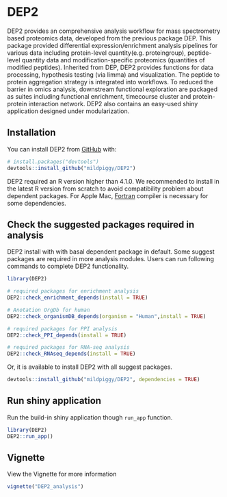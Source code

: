 
<!-- README.md is generated from README.Rmd. Please edit that file -->

# DEP2

<!-- badges: start -->
<!-- badges: end -->
<!-- <img src="logo.png" alt="logo" width="300"/> -->
<!-- ![logo](./logo.png) -->

DEP2 provides an comprehensive analysis workflow for mass spectrometry
based proteomics data, developed from the previous package DEP. This
package provided differential expression/enrichment analysis pipelines
for various data including protein-level quantity(e.g. proteingroup),
peptide-level quantity data and modification-specific proteomics
(quantities of modified peptides). Inherited from DEP, DEP2 provides
functions for data processing, hypothesis testing (via limma) and
visualization. The peptide to protein aggregation strategy is integrated
into workflows. To reduced the barrier in omics analysis, downstream
functional exploration are packaged as suites including functional
enrichment, timecourse cluster and protein-protein interaction network.
DEP2 also contains an easy-used shiny application designed under
modularization.

## Installation

You can install DEP2 from [GitHub](https://github.com/) with:

``` r
# install.packages("devtools")
devtools::install_github("mildpiggy/DEP2")
```

DEP2 required an R version higher than 4.1.0. We recommended to install
in the latest R version from scratch to avoid compatibility problem
about dependent packages. For Apple Mac,
[Fortran](https://mac.r-project.org/tools/) compiler is necessary for
some dependencies.

## Check the suggested packages required in analysis

DEP2 install with with basal dependent package in default. Some suggest
packages are required in more analysis modules. Users can run following
commands to complete DEP2 functionality.

``` r
library(DEP2)

# required packages for enrichment analysis
DEP2::check_enrichment_depends(install = TRUE)

# Anotation OrgDb for human
DEP2::check_organismDB_depends(organism = "Human",install = TRUE)

# required packages for PPI analysis
DEP2::check_PPI_depends(install = TRUE)

# required packages for RNA-seq analysis
DEP2::check_RNAseq_depends(install = TRUE)
```

Or, it is available to install DEP2 with all suggest packages.

``` r
devtools::install_github("mildpiggy/DEP2", dependencies = TRUE)
```

## Run shiny application

Run the build-in shiny application though `run_app` function.

``` r
library(DEP2)
DEP2::run_app()
```

## Vignette

View the Vignette for more information

``` r
vignette("DEP2_analysis")
```
